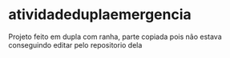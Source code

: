 # atividadeduplaemergencia
Projeto feito em dupla com ranha, parte copiada pois não estava conseguindo editar pelo repositorio dela 

